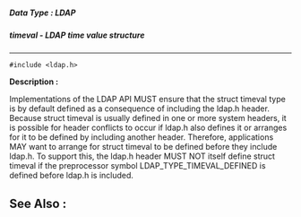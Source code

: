 ##### Data Type : LDAP
##### timeval - LDAP time value structure
---
```
#include <ldap.h>
```
**Description :**

Implementations of the LDAP API MUST ensure that the struct timeval type is by 
default defined as a consequence of including the ldap.h header.  Because 
struct timeval is usually defined in one or more system headers, it is possible 
for header conflicts to occur if ldap.h also defines it or arranges for it to 
be defined by including another header.  Therefore, applications MAY want to 
arrange for struct timeval to be defined before they include ldap.h.  To 
support this, the ldap.h header MUST NOT itself define struct timeval if the 
preprocessor symbol LDAP_TYPE_TIMEVAL_DEFINED is defined before ldap.h is 
included.

**See Also :**
---
